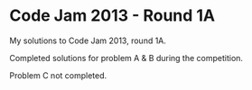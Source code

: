 Code Jam 2013 - Round 1A
===========================

My solutions to Code Jam 2013, round 1A.

Completed solutions for problem A & B during the competition. 

Problem C not completed.

